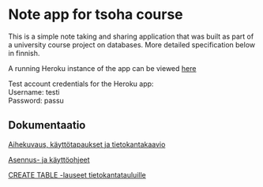 # Note app for tsoha course

This is a simple note taking and sharing application that was built as part of a university course project on databases. More detailed specification below in finnish.

A running Heroku instance of the app can be viewed [here](https://tsoha-noteapp.herokuapp.com/)

Test account credentials for the Heroku app:  
Username: testi  
Password: passu

## Dokumentaatio

[Aihekuvaus, käyttötapaukset ja tietokantakaavio](docs/userstories.md)  

[Asennus- ja käyttöohjeet](docs/instructions.md)  

[CREATE TABLE -lauseet tietokantatauluille](docs/createtables.md)